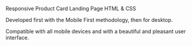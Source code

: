 Responsive Product Card Landing Page HTML & CSS

Developed first with the Mobile First methodology, then for desktop.

Compatible with all mobile devices and with a beautiful and pleasant user interface.
